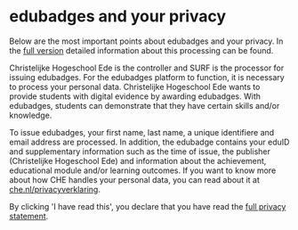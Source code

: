 # edubadges and your privacy

Below are the most important points about edubadges and your privacy. In the [full version](https://raw.githubusercontent.com/edubadges/privacy/master/mbo/christelijke-hogeschool-ede/edubadges-formal-text-en.md) detailed information about this processing can be found.

Christelijke Hogeschool Ede is the controller and SURF is the processor for issuing edubadges. For the edubadges platform to function, it is necessary to process your personal data. Christelijke Hogeschool Ede wants to provide students with digital evidence by awarding edubadges. With edubadges, students can demonstrate that they have certain skills and/or knowledge.

To issue edubadges, your first name, last name, a unique identifiere and email address are processed. In addition, the edubadge contains your eduID and supplementary information such as the time of issue, the publisher (Christelijke Hogeschool Ede) and information about the achievement, educational module and/or learning outcomes. If you want to know more about how CHE handles your personal data, you can read about it at [che.nl/privacyverklaring](https://www.che.nl/privacyverklaring).

By clicking 'I have read this', you declare that you have read the [full privacy statement](https://raw.githubusercontent.com/edubadges/privacy/master/mbo/christelijke-hogeschool-ede/edubadges-formal-text-en.md).
